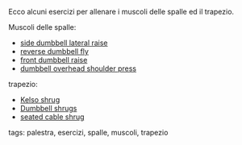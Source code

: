 Ecco alcuni esercizi per allenare i muscoli delle spalle ed il trapezio.

Muscoli delle spalle:

- [side dumbbell lateral raise](https://cdn-0.weighttraining.guide/wp-content/uploads/2016/05/dumbbell-lateral-raise-resized.png?ezimgfmt=ng%3Awebp%2Fngcb4)
- [reverse dumbbell fly](https://fitliferegime-1eaed.kxcdn.com/wp-content/uploads/2022/04/Incline-Dumbbell-Reverse-Delt-Fly.webp)
- [front dumbbell raise](https://fitnessprogramer.com/wp-content/uploads/2021/02/Dumbbell-Front-Raise.gif)
- [dumbbell overhead shoulder press](https://i0.wp.com/www.strengthlog.com/wp-content/uploads/2020/11/Seated-dumbbell-shoulder-press.gif?fit=600%2C600&ssl=1)

trapezio:

- [Kelso shrug](https://www.oldschooltraining.net/wp-content/uploads/2015/07/kelso-300x168.jpg)
- [Dumbbell shrugs](https://strongshop.com.ua/images/upr/Shrugs_with_dumbbells_standing_and_sitting.jpg)
- [seated cable shrug](https://encrypted-tbn0.gstatic.com/images?q=tbn:ANd9GcSZUeN-vQAS-bV4z6Y0HN-Jj4lLpllmLGA15g&usqp=CAU)

tags: palestra, esercizi, spalle, muscoli, trapezio
